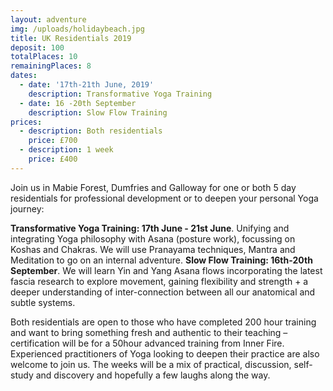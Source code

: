 ```yaml
---
layout: adventure
img: /uploads/holidaybeach.jpg
title: UK Residentials 2019
deposit: 100
totalPlaces: 10
remainingPlaces: 8
dates:
  - date: '17th-21th June, 2019'
    description: Transformative Yoga Training
  - date: 16 -20th September
    description: Slow Flow Training
prices:
  - description: Both residentials
    price: £700
  - description: 1 week
    price: £400
---
```

Join us in Mabie Forest, Dumfries and Galloway for one or both 5 day residentials for professional
development or to deepen your personal Yoga journey:

**Transformative Yoga Training: 17th June - 21st June**. Unifying and integrating Yoga philosophy with Asana (posture work), focussing on Koshas and
Chakras. We will use Pranayama techniques, Mantra and Meditation to go on an internal adventure.
**Slow Flow Training: 16th-20th September**. We will learn Yin and Yang Asana flows incorporating the latest fascia research to explore movement,
gaining flexibility and strength + a deeper understanding of inter-connection between all our
anatomical and subtle systems.

Both residentials are open to those who have completed 200 hour training and want to bring
something fresh and authentic to their teaching – certification will be for a 50hour advanced training
from Inner Fire. Experienced practitioners of Yoga looking to deepen their practice are also welcome
to join us. The weeks will be a mix of practical, discussion, self-study and discovery and hopefully a
few laughs along the way.
